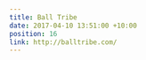 ```yaml
---
title: Ball Tribe
date: 2017-04-10 13:51:00 +10:00
position: 16
link: http://balltribe.com/
---
```


